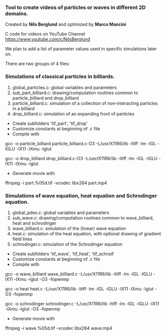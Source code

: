 ### Tool to create videos of particles or waves in different 2D domains.

Created by **Nils Berglund** and optimized by **Marco Mancini**

C code for videos on YouTube Channel https://www.youtube.com/c/NilsBerglund

We plan to add a list of parameter values used in specific simulations later on. 

There are two groups of 4 files:

### Simulations of classical particles in billiards.

1. global_particles.c:    global variables and parameters
2. sub_part_billiard.c:   drawing/computation routines common to particle_billiard and drop_billiard
3. particle_billiard.c:   simulation of a collection of non-interacting particles in a billiard
4. drop_billiard.c:       simulation of an expanding front of particles

- Create subfolders 'tif_part', 'tif_drop'
- Customize constants at beginning of .c file
- Compile with 

gcc -o particle_billiard particle_billiard.c-O3 -L/usr/X11R6/lib -ltiff -lm -lGL -lGLU -lX11 -lXmu -lglut

gcc -o drop_billiard drop_billiard.c-O3 -L/usr/X11R6/lib -ltiff -lm -lGL -lGLU -lX11 -lXmu -lglut

- Generate movie with 

ffmpeg -i part.%05d.tif -vcodec libx264 part.mp4

### Simulations of wave equation, heat equation and Schrodinger equation.

1. global_pdes.c:     global variables and parameters
2. sub_wave.c:        drawing/computation routines common to wave_billiard, heat and schrodinger
3. wave_billiard.c:   simulation of the (linear) wave equation
4. heat.c:            simulation of the heat equation, with optional drawing of gradient field lines
5. schrodinger.c:     simulation of the Schrodinger equation

- Create subfolders 'tif_wave', 'tif_heat', 'tif_schrod'
- Customize constants at beginning of .c file
- Compile with 

gcc -o wave_billiard wave_billiard.c -L/usr/X11R6/lib -ltiff -lm -lGL -lGLU -lX11 -lXmu -lglut -O3 -fopenmp

gcc -o heat heat.c -L/usr/X11R6/lib -ltiff -lm -lGL -lGLU -lX11 -lXmu -lglut -O3 -fopenmp

gcc -o schrodinger schrodinger.c -L/usr/X11R6/lib -ltiff -lm -lGL -lGLU -lX11 -lXmu -lglut -O3 -fopenmp

- Generate movie with 

ffmpeg -i wave.%05d.tif -vcodec libx264 wave.mp4
